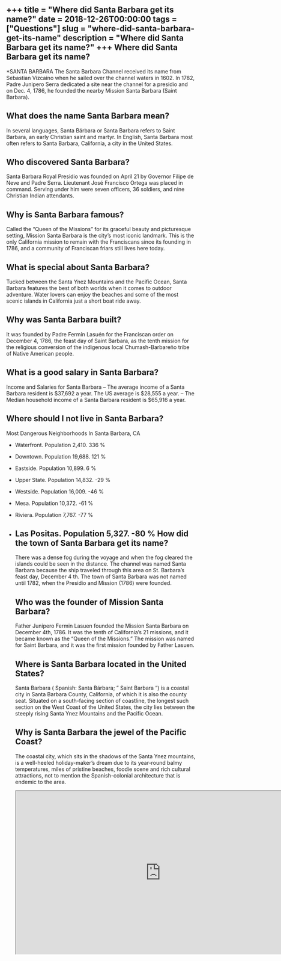 +++
title = "Where did Santa Barbara get its name?"
date = 2018-12-26T00:00:00
tags = ["Questions"]
slug = "where-did-santa-barbara-get-its-name"
description = "Where did Santa Barbara get its name?"
+++
Where did Santa Barbara get its name?
-------------------------------------

\*SANTA BARBARA The Santa Barbara Channel received its name from Sebastian Vizcaino when he sailed over the channel waters in 1602. In 1782, Padre Junipero Serra dedicated a site near the channel for a presidio and on Dec. 4, 1786, he founded the nearby Mission Santa Barbara (Saint Barbara).

What does the name Santa Barbara mean?
--------------------------------------

In several languages, Santa Bárbara or Santa Barbara refers to Saint Barbara, an early Christian saint and martyr. In English, Santa Barbara most often refers to Santa Barbara, California, a city in the United States.

Who discovered Santa Barbara?
-----------------------------

Santa Barbara Royal Presidio was founded on April 21 by Governor Filipe de Neve and Padre Serra. Lieutenant José Francisco Ortega was placed in command. Serving under him were seven officers, 36 soldiers, and nine Christian Indian attendants.

Why is Santa Barbara famous?
----------------------------

Called the “Queen of the Missions” for its graceful beauty and picturesque setting, Mission Santa Barbara is the city’s most iconic landmark. This is the only California mission to remain with the Franciscans since its founding in 1786, and a community of Franciscan friars still lives here today.

What is special about Santa Barbara?
------------------------------------

Tucked between the Santa Ynez Mountains and the Pacific Ocean, Santa Barbara features the best of both worlds when it comes to outdoor adventure. Water lovers can enjoy the beaches and some of the most scenic islands in California just a short boat ride away.

Why was Santa Barbara built?
----------------------------

It was founded by Padre Fermín Lasuén for the Franciscan order on December 4, 1786, the feast day of Saint Barbara, as the tenth mission for the religious conversion of the indigenous local Chumash-Barbareño tribe of Native American people.

What is a good salary in Santa Barbara?
---------------------------------------

Income and Salaries for Santa Barbara – The average income of a Santa Barbara resident is $37,692 a year. The US average is $28,555 a year. – The Median household income of a Santa Barbara resident is $65,916 a year.

Where should I not live in Santa Barbara?
-----------------------------------------

Most Dangerous Neighborhoods In Santa Barbara, CA

- Waterfront. Population 2,410. 336 %
- Downtown. Population 19,688. 121 %
- Eastside. Population 10,899. 6 %
- Upper State. Population 14,832. -29 %
- Westside. Population 16,009. -46 %
- Mesa. Population 10,372. -61 %
- Riviera. Population 7,767. -77 %
- Las Positas. Population 5,327. -80 % How did the town of Santa Barbara get its name?
    -----------------------------------------------
    
    There was a dense fog during the voyage and when the fog cleared the islands could be seen in the distance. The channel was named Santa Barbara because the ship traveled through this area on St. Barbara’s feast day, December 4 th. The town of Santa Barbara was not named until 1782, when the Presidio and Mission (1786) were founded.
    
    Who was the founder of Mission Santa Barbara?
    ---------------------------------------------
    
    Father Junipero Fermin Lasuen founded the Mission Santa Barbara on December 4th, 1786. It was the tenth of California’s 21 missions, and it became known as the “Queen of the Missions.” The mission was named for Saint Barbara, and it was the first mission founded by Father Lasuen.
    
    Where is Santa Barbara located in the United States?
    ----------------------------------------------------
    
    Santa Barbara ( Spanish: Santa Bárbara; ” Saint Barbara “) is a coastal city in Santa Barbara County, California, of which it is also the county seat. Situated on a south-facing section of coastline, the longest such section on the West Coast of the United States, the city lies between the steeply rising Santa Ynez Mountains and the Pacific Ocean.
    
    Why is Santa Barbara the jewel of the Pacific Coast?
    ----------------------------------------------------
    
    The coastal city, which sits in the shadows of the Santa Ynez mountains, is a well-heeled holiday-maker’s dream due to its year-round balmy temperatures, miles of pristine beaches, foodie scene and rich cultural attractions, not to mention the Spanish-colonial architecture that is endemic to the area.
    
    <iframe allow="accelerometer; autoplay; clipboard-write; encrypted-media; gyroscope; picture-in-picture" allowfullscreen="" class="__youtube_prefs__  epyt-is-override  no-lazyload" data-no-lazy="1" data-origheight="433" data-origwidth="770" data-skipgform_ajax_framebjll="" height="433" id="_ytid_23202" loading="lazy" src="https://www.youtube.com/embed/ZtMGuLWArlY?enablejsapi=1&autoplay=0&cc_load_policy=0&cc_lang_pref=&iv_load_policy=1&loop=0&modestbranding=0&rel=1&fs=1&playsinline=0&autohide=2&theme=dark&color=red&controls=1&" title="YouTube player" width="770"></iframe>